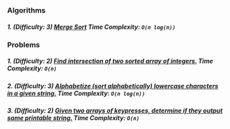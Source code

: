 ### Algorithms

##### 1. (Difficulty: 3) [Merge Sort](mergeSort/main.java) Time Complexity: `O(n log(n))`

### Problems

##### 1. (Difficulty: 2) [Find intersection of two sorted array of integers.](sortedArrayIntersection/main.java) Time Complexity: `O(n)`
##### 2. (Difficulty: 3) [Alphabetize (sort alphabetically) lowercase characters in a given string.](alphabetizeLowercaseChars/main.java) Time Complexity: `O(n log(n))`
##### 3. (Difficulty: 2) [Given two arrays of keypresses, determine if they output same printable string.](compareKeypressArrays/main.java) Time Complexity: `O(n)`

